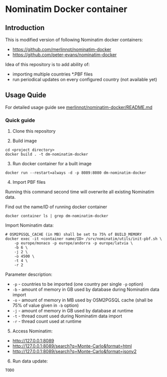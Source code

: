 Nominatim Docker container
==========================

## Introduction

This is modified version of following Nominatim docker containers:

- https://github.com/merlinnot/nominatim-docker
- https://github.com/peter-evans/nominatim-docker

Idea of this repository is to add ability of:
- importing multiple countries *.PBF files
- run periodical updates on every configured country (not available yet)

## Usage Quide

For detailed usage guide see [merlinnot/nominatim-docker/README.md](https://github.com/merlinnot/nominatim-docker/blob/master/README.md)

### Quick guide

1. Clone this repository

2. Build image

```shell
cd <project directory>
docker build . -t dm-nominatim-docker
```

3. Run docker container for a built image
```shell
docker run --restart=always -d -p 8089:8080 dm-nominatim-docker
```

4. Import PBF files

Running this command second time will overwrite all existing Nominatim data.

Find out the name/ID of running docker container
```shell
docker container ls | grep dm-nominatim-docker
```

Import Nominatim data:
```shell
# OSM2PGSQL_CACHE (in MB) shall be set to 75% of BUILD_MEMORY
docker exec -it <container name/ID> /srv/nominatim/utils/init-pbf.sh \
	-p europe/monaco -p europe/andorra -p europe/latvia \ 
	-b 6 \
	-j 2 \
	-o 4500 \
	-t 4 \
	-r 2
```

Parameter description:
- `-p` - countries to be imported (one country per single `-p` option)
- `-b` - amount of memory in GB used by database during Nominatim data import
- `-o` - amount of memory in MB used by OSM2PGSQL cache (shall be 75% of value given in `-b` option)
- `-j` - amount of memory in GB used by database at runtime
- `-t` - thread count used during Nominatim data import
- `-r` - thread count used at runtime

5. Access Nominatim:
- http://127.0.0.1:8089
- http://127.0.0.1:8089/search?q=Monte-Carlo&format=html
- http://127.0.0.1:8089/search?q=Monte-Carlo&format=jsonv2

6. Run data update:
```shell
TODO
```
